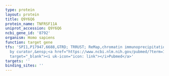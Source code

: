 ```yaml
---
type: protein
layout: protein
title: Q9Y6Q6
protein_name: TNFRSF11A
uniprot_accession: Q9Y6Q6
ncbi_gene_id: '8792'
organism: Homo sapiens
function: target gene
tfs: 'SPI1,P17947,6688,GTRD; TRRUST; ReMap,chromatin immunoprecipitation assay; inferred
  by curator,&ensp;<a href="https://www.ncbi.nlm.nih.gov/pubmed/?term=16083856%5Buid%5D"
  target="_blank"><i uk-icon="icon: link"></i>Pubmed</a>'
targets: ''
binding_sites: ''
---
```

